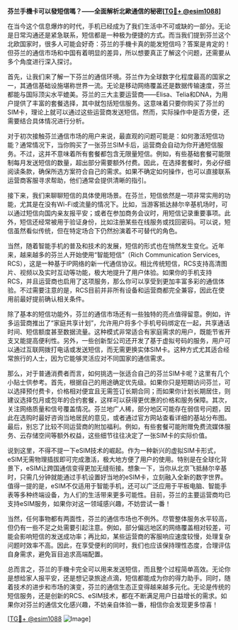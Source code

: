 **芬兰手機卡可以發短信嗎？——全面解析北歐通信的秘密[[TG💪+ @esim1088](https://t.me/s/esim1088)]**

在当今这个信息爆炸的时代，手机已经成为了我们生活中不可或缺的一部分。无论是日常沟通还是紧急联系，短信都是一种极为便捷的方式。而当我们提到芬兰这个北欧国家时，很多人可能会好奇：芬兰的手機卡真的能发短信吗？答案是肯定的！但芬兰的通信市场和中国有着明显的差异，所以想要真正了解这个问题，还需要从多个角度进行深入探讨。

首先，让我们来了解一下芬兰的通信环境。芬兰作为全球数字化程度最高的国家之一，其通信基础设施堪称世界一流。无论是移动网络覆盖还是数据传输速度，芬兰都能与国际顶尖水平媲美。芬兰的三大主要运营商——Elisa、Telia和DNA，为用户提供了丰富的套餐选择，其中就包括短信服务。这意味着只要你购买了芬兰的SIM卡，理论上就可以通过这些运营商发送短信。然而，实际操作中是否方便，还需要结合具体情况进行分析。

对于初次接触芬兰通信市场的用户来说，最直观的问题可能是：如何激活短信功能？通常情况下，当你购买了一张芬兰SIM卡后，运营商会自动为你开通短信服务。不过，这并不意味着所有套餐都包含无限量短信。例如，有些基础套餐可能限制每月发送短信的数量，超出部分需要额外付费。因此，在选择套餐时，务必仔细阅读条款，确保所选方案符合自己的需求。如果不确定如何操作，也可以直接联系运营商客服寻求帮助，他们通常会提供清晰的指引。

接下来，我们来聊聊短信的具体使用场景。在芬兰，短信依然是一项非常实用的功能，尤其是在没有Wi-Fi或流量的情况下。比如，当游客抵达赫尔辛基机场时，可以通过短信向国内亲友报平安；或者在参加商务会议时，用短信记录重要事项。此外，短信还经常被用于验证身份，比如注册某些在线服务或找回密码。可以说，短信虽然看似传统，但在特定场合下仍然扮演着不可替代的角色。

当然，随着智能手机的普及和技术的发展，短信的形式也在悄然发生变化。近年来，越来越多的芬兰人开始使用“智能短信”（Rich Communication Services, RCS），这是一种基于IP网络的新一代通信协议。相比传统短信，RCS支持高清图片、视频以及实时互动等功能，极大地提升了用户体验。如果你的手机支持RCS，并且运营商也启用了这项服务，那么你可以享受到更加丰富多彩的通信体验。不过需要注意的是，RCS目前并非所有设备和运营商都完全兼容，因此在使用前最好提前确认相关条件。

除了基本的短信功能外，芬兰的通信市场还有一些独特的亮点值得留意。例如，许多运营商推出了“家庭共享计划”，允许用户将多个手机号码绑定在一起，共享通话时间、短信额度甚至数据流量。这种模式非常适合有家庭需求的用户，既能节省开支又能提高便利性。另外，一些创新型公司还开发了基于虚拟号码的服务，用户可以通过互联网拨打电话或发送短信，而无需更换实体SIM卡。这种方式尤其适合经常旅行的人士，因为它能够灵活应对不同国家的通信需求。

那么，对于普通消费者而言，如何挑选一张适合自己的芬兰SIM卡呢？这里有几个小贴士供参考。首先，根据自己的用途确定优先级。如果你只是短期访问芬兰，可以选择预付费卡，价格相对便宜且无需签订长期合同；而如果你计划长期居住，则建议选择包月或包年的合约套餐，这样可以获得更优惠的价格和服务保障。其次，关注网络质量和信号覆盖情况。芬兰地广人稀，部分地区可能存在弱信号问题，因此在选购时最好咨询当地居民的意见，或者通过官方网站查看详细的基站分布图。最后，别忘了比较不同运营商的附加福利。例如，有些套餐可能附赠免费流媒体服务、云存储空间等额外权益，这些细节往往决定了一张SIM卡的实际价值。

说到这里，不得不提一下eSIM技术的崛起。作为一种新兴的虚拟SIM卡形式，eSIM无需物理插拔即可完成激活，极大地方便了用户的使用。特别是在全球化背景下，eSIM让跨国通信变得更加无缝衔接。想象一下，当你从北京飞抵赫尔辛基时，只需几分钟就能通过手机设置好当地的eSIM卡，立刻融入全新的数字世界。值得一提的是，eSIM不仅适用于智能手机，还可以广泛应用于平板电脑、智能手表等多种终端设备，为人们的生活带来更多可能性。目前，芬兰的主要运营商均已支持eSIM服务，如果你对这一领域感兴趣，不妨尝试一番！

当然，任何事物都有两面性，芬兰的通信市场也不例外。尽管整体服务水平较高，但仍有一些不足之处需要引起注意。例如，部分偏远地区的网络覆盖相对较差，可能会影响短信的发送成功率；再比如，某些运营商的客服响应速度较慢，处理复杂问题时效率不高。因此，在享受便利的同时，我们也应该保持理性态度，合理评估自身需求，避免盲目追求高端配置。

总而言之，芬兰的手機卡完全可以用来发送短信，而且整个过程简单高效。无论你是想给家人报平安，还是想记录旅途点滴，短信都能成为你的得力助手。同时，随着技术的进步和市场的演变，芬兰的通信生态正变得越来越多元化。无论是传统的短信服务，还是创新的RCS、eSIM技术，都在不断满足用户日益增长的需求。如果你对芬兰的通信文化感兴趣，不妨亲自体验一番，相信你会发现更多惊喜！

[[TG💪+ @esim1088](https://t.me/s/esim1088) ![Image](https://i.postimg.cc/4NQfJmqS/Snipaste-2025-05-13-00-14-12.png)]